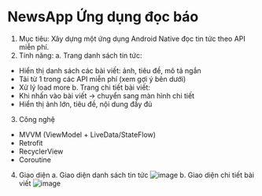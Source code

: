 # NewsApp Ứng dụng đọc báo
1. Mục tiêu:
Xây dựng một ứng dụng Android Native đọc tin tức theo API miễn phí.
2. Tính năng:
a. Trang danh sách tin tức:
- Hiển thị danh sách các bài viết: ảnh, tiêu đề, mô tả ngắn
- Tải từ 1 trong các API miễn phí (xem gợi ý bên dưới)
- Xử lý load more
b. Trang chi tiết bài viết:
- Khi nhấn vào bài viết → chuyển sang màn hình chi tiết
- Hiển thị ảnh lớn, tiêu đề, nội dung đầy đủ
3. Công nghệ
- MVVM (ViewModel + LiveData/StateFlow)
- Retrofit
- RecyclerView
- Coroutine
4. Giao diện
  a. Giao diện danh sách tin tức
![image](https://github.com/user-attachments/assets/d397dc8d-4b6a-4ae0-9825-ae3e334d6fc9)
b. Giao diện chi tiết bài viết
![image](https://github.com/user-attachments/assets/6b348ed3-4449-4d41-9c56-520901f9d691)
